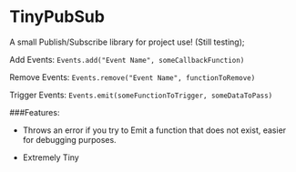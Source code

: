 # TinyPubSub
A small Publish/Subscribe library for project use! (Still testing);


Add Events:
`Events.add("Event Name", someCallbackFunction)`

Remove Events:
`Events.remove("Event Name", functionToRemove)`

Trigger Events:
`Events.emit(someFunctionToTrigger, someDataToPass)`

###Features:
* Throws an error if you try to Emit a function that does not exist, easier for debugging purposes. 

* Extremely Tiny

